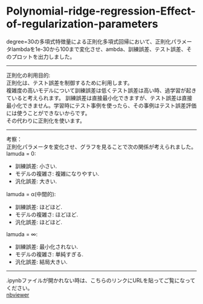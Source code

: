 # Polynomial-ridge-regression-Effect-of-regularization-parameters
degree=30の多項式特徴量による正則化多項式回帰において、正則化パラメータlambdaを1e-30から100まで変化させ、ambda、訓練誤差、テスト誤差、そのプロットを出力しました。

***
正則化の利用目的:  
正則化は、テスト誤差を制御するために利用します。  
複雑度の高いモデルについて訓練誤差は低くテスト誤差は高い時、過学習が起きていると考えられます。
訓練誤差は直接最小化できますが、テスト誤差は直接最小化できません。学習時にテスト事例を使ったら、その事例はテスト誤差評価には使うことができないからです。  
その代わりに正則化を使います。

***
考察：  
正則化パラメータを変化させ、グラフを見ることで次の関係が考えられました。  
lamuda = 0:  
  - 訓練誤差: 小さい.  
  - モデルの複雑さ: 複雑になりやすい.  
  - 汎化誤差: 大きい.  

lamuda = α(中間的):  
  - 訓練誤差: ほどほど.  
  - モデルの複雑さ: ほどほど.  
  - 汎化誤差: ほどほど.  

lamuda = ∞:  
  - 訓練誤差: 最小化されない.  
  - モデルの複雑さ: 単純すぎる.  
  - 汎化誤差: 結局大きい.  

***
.ipynbファイルが開かれない時は、こちらのリンクにURLを貼ってご覧になってください。  
[nbviewer](https://nbviewer.jupyter.org/)
